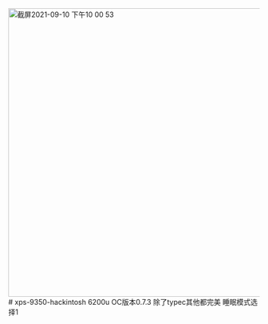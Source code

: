 <img width="577" alt="截屏2021-09-10 下午10 00 53" src="https://user-images.githubusercontent.com/73449518/132865987-26257ee7-5d1b-4439-a4cd-0d95d9d2528a.png">
# xps-9350-hackintosh
6200u
OC版本0.7.3
除了typec其他都完美
睡眠模式选择1
